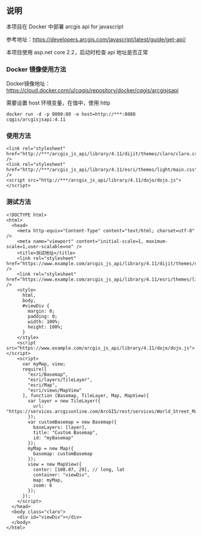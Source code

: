 ## 说明

本项目在 Docker 中部署 arcgis api for javascript

参考地址：https://developers.arcgis.com/javascript/latest/guide/get-api/

本项目使用 asp.net core 2.2，启动时检查 api 地址是否正常

### Docker 镜像使用方法

Docker镜像地址：https://cloud.docker.com/u/cqgis/repository/docker/cqgis/arcgisjsapi

需要设置 host 环境变量，在值中，使用 http

`docker run -d -p 8080:80 -e host=http://***:8080 cqgis/arcgisjsapi:4.11`

### 使用方法

```
<link rel="stylesheet" href="http://***/arcgis_js_api/library/4.11/dijit/themes/claro/claro.css" />
<link rel="stylesheet" href="http://***/arcgis_js_api/library/4.11/esri/themes/light/main.css" />
<script src="http://***/arcgis_js_api/library/4.11/dojo/dojo.js"></script>
```

### 测试方法

```
<!DOCTYPE html>
<html>
  <head>
    <meta http-equiv="Content-Type" content="text/html; charset=utf-8" />
    <meta name="viewport" content="initial-scale=1, maximum-scale=1,user-scalable=no" />
    <title>测试地址</title>
    <link rel="stylesheet" href="https://www.example.com/arcgis_js_api/library/4.11/dijit/themes/claro/claro.css" />
    <link rel="stylesheet" href="https://www.example.com/arcgis_js_api/library/4.11/esri/themes/light/main.css" />
    <style>
      html,
      body,
      #viewDiv {
        margin: 0;
        padding: 0;
        width: 100%;
        height: 100%;
      }
    </style>
    <script src="https://www.example.com/arcgis_js_api/library/4.11/dojo/dojo.js"></script>
    <script>
      var myMap, view;
      require([
        "esri/Basemap",
        "esri/layers/TileLayer",
        "esri/Map",
        "esri/views/MapView"
      ], function (Basemap, TileLayer, Map, MapView){
        var layer = new TileLayer({
          url: "https://services.arcgisonline.com/ArcGIS/rest/services/World_Street_Map/MapServer"
        });
        var customBasemap = new Basemap({
          baseLayers: [layer],
          title: "Custom Basemap",
          id: "myBasemap"
        });
        myMap = new Map({
          basemap: customBasemap
        });
        view = new MapView({
          center: [108.87, 29], // long, lat
          container: "viewDiv",
          map: myMap,
          zoom: 6
        });
      });
    </script>
  </head>
  <body class="claro">
    <div id="viewDiv"></div>
  </body>
</html>

```
